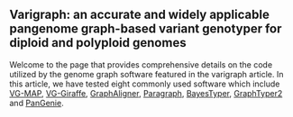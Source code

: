 ## **Varigraph: an accurate and widely applicable pangenome graph-based variant genotyper for diploid and polyploid genomes**

Welcome to the page that provides comprehensive details on the code utilized by the genome graph software featured in the varigraph article. In this article, we have tested eight commonly used software which include [VG-MAP][VG_url], [VG-Giraffe][VG_url], [GraphAligner][GraphAligner_url], [Paragraph][Paragraph_url], [BayesTyper][BayesTyper_url], [GraphTyper2][GraphTyper2_url] and [PanGenie][PanGenie_url].

[VG_url]: https://github.com/vgteam/vg
[GraphAligner_url]: https://github.com/maickrau/GraphAligner
[Paragraph_url]: https://github.com/Illumina/paragraph
[BayesTyper_url]: https://github.com/bioinformatics-centre/BayesTyper
[GraphTyper2_url]: https://github.com/DecodeGenetics/graphtyper
[PanGenie_url]: https://github.com/eblerjana/pangenie
